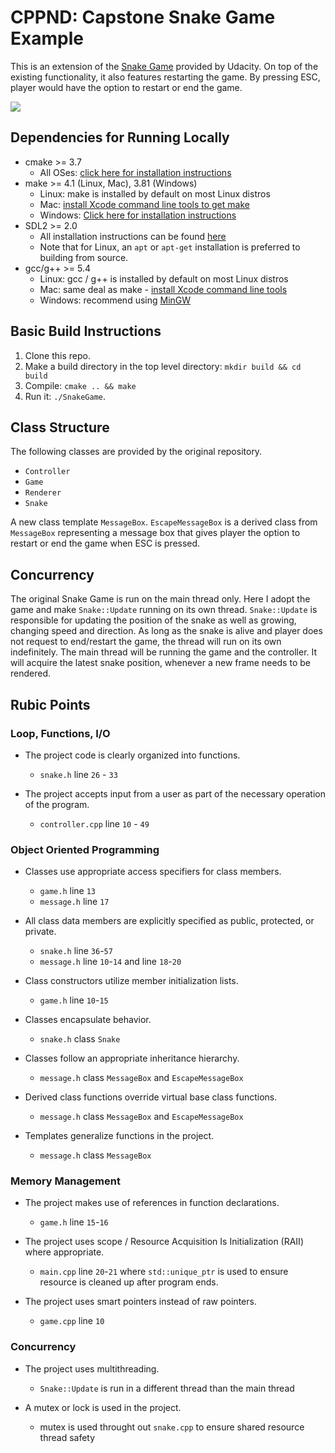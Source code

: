 # CPPND: Capstone Snake Game Example

This is an extension of the [Snake Game](https://github.com/udacity/CppND-Capstone-Snake-Game) provided by Udacity. On top of the existing functionality, it also features restarting the game. By pressing ESC, player would have the option to restart or end the game.

<img src="snake_game.gif"/>

## Dependencies for Running Locally
* cmake >= 3.7
  * All OSes: [click here for installation instructions](https://cmake.org/install/)
* make >= 4.1 (Linux, Mac), 3.81 (Windows)
  * Linux: make is installed by default on most Linux distros
  * Mac: [install Xcode command line tools to get make](https://developer.apple.com/xcode/features/)
  * Windows: [Click here for installation instructions](http://gnuwin32.sourceforge.net/packages/make.htm)
* SDL2 >= 2.0
  * All installation instructions can be found [here](https://wiki.libsdl.org/Installation)
  * Note that for Linux, an `apt` or `apt-get` installation is preferred to building from source.
* gcc/g++ >= 5.4
  * Linux: gcc / g++ is installed by default on most Linux distros
  * Mac: same deal as make - [install Xcode command line tools](https://developer.apple.com/xcode/features/)
  * Windows: recommend using [MinGW](http://www.mingw.org/)

## Basic Build Instructions

1. Clone this repo.
2. Make a build directory in the top level directory: `mkdir build && cd build`
3. Compile: `cmake .. && make`
4. Run it: `./SnakeGame`.

## Class Structure

The following classes are provided by the original repository.

- `Controller`
- `Game`
- `Renderer`
- `Snake`

A new class template `MessageBox`. `EscapeMessageBox` is a derived class from `MessageBox` representing a message box that gives player the option to restart or end the game when ESC is pressed.

## Concurrency

The original Snake Game is run on the main thread only. Here I adopt the game and make `Snake::Update` running on its own thread. `Snake::Update` is responsible for updating the position of the snake as well as growing, changing speed and direction. As long as the snake is alive and player does not request to end/restart the game, the thread will run on its own indefinitely. The main thread will be running the game and the controller. It will acquire the latest snake position, whenever a new frame needs to be rendered.

## Rubic Points

### Loop, Functions, I/O

- The project code is clearly organized into functions.
  - `snake.h` line `26` - `33`

- The project accepts input from a user as part of the necessary operation of the program.
  - `controller.cpp` line `10` - `49`

### Object Oriented Programming

- Classes use appropriate access specifiers for class members.
  - `game.h` line `13`
  - `message.h` line `17`

- All class data members are explicitly specified as public, protected, or private.
  - `snake.h` line `36`-`57`
  - `message.h` line `10`-`14` and line `18`-`20`

- Class constructors utilize member initialization lists.
  - `game.h` line `10`-`15`

- Classes encapsulate behavior.
  - `snake.h` class `Snake`

- Classes follow an appropriate inheritance hierarchy.
  - `message.h` class `MessageBox` and `EscapeMessageBox`

- Derived class functions override virtual base class functions.
  - `message.h` class `MessageBox` and `EscapeMessageBox`

- Templates generalize functions in the project.
  - `message.h` class `MessageBox`

### Memory Management

- The project makes use of references in function declarations.
  - `game.h` line `15`-`16`

- The project uses scope / Resource Acquisition Is Initialization (RAII) where appropriate.
  - `main.cpp` line `20`-`21` where `std::unique_ptr` is used to ensure resource is cleaned up after program ends.

- The project uses smart pointers instead of raw pointers.
  - `game.cpp` line `10`

### Concurrency

- The project uses multithreading.
  - `Snake::Update` is run in a different thread than the main thread

- A mutex or lock is used in the project.
  - mutex is used throught out `snake.cpp` to ensure shared resource thread safety
